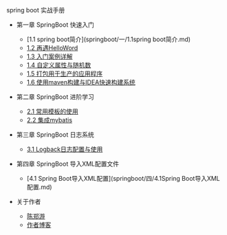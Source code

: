 spring boot 实战手册
* 第一章 SpringBoot 快速入门
    * [1.1 spring boot简介](springboot/一/1.1spring boot简介.md)
    * [1.2 再遇HelloWord](springboot/一/1.2再遇HelloWord.md)
    * [1.3 入门案例详解](springboot/一/1.3入门案例详解.md)
    * [1.4 自定义属性与随机数](springboot/一/1.4自定义属性与随机数.md)
    * [1.5 打包用于生产的应用程序](springboot/一/1.5打包用于生产的应用程序.md)
    * [1.6 使用maven构建与IDEA快速构建系统](springboot/一/1.6使用maven构建与IDEA快速构建系统.md)


* 第二章 SpringBoot 进阶学习
    * [2.1 常用模板的使用](springboot/二/1模板的使用.md)
    * [2.2 集成mybatis](springboot/二/2.2集成mybatis.md)
    
 
    
    
* 第三章 SpringBoot 日志系统 
    * [3.1 Logback日志配置与使用](springboot/三/1.3Logback日志配置.md)
    
    
* 第四章 SpringBoot 导入XML配置文件
    * [4.1 Spring Boot导入XML配置](springboot/四/4.1Spring Boot导入XML配置.md)
    
    
    
    
    
* 关于作者  
   * [陈郑游](springboot/my/my.md)   
   * [作者博客](http://blog.csdn.net/javawebrookie)